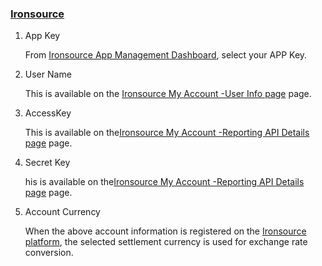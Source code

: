 ### [Ironsource](https://platform.supersonic.com/partners/) 
1.   App Key
        
        From [Ironsource App Management Dashboard](https://platform.ironsrc.com/partners/applications), select your APP Key.
2.  User Name  

    This is available on the [Ironsource My Account -User Info page](https://platform.ironsrc.com/partners/account/generalInfo) page.
3.  AccessKey 

     This is available on the[Ironsource My Account -Reporting API Details page](https://platform.ironsrc.com/partners/account/apiDetails)  page.
4.  Secret Key 

    his is available on the[Ironsource My Account -Reporting API Details page](https://platform.ironsrc.com/partners/account/apiDetails)  page.


5. Account Currency

   When the above account information is registered on the [Ironsource platform](https://platform.supersonic.com/partners/), the selected settlement currency is used for exchange rate conversion.
